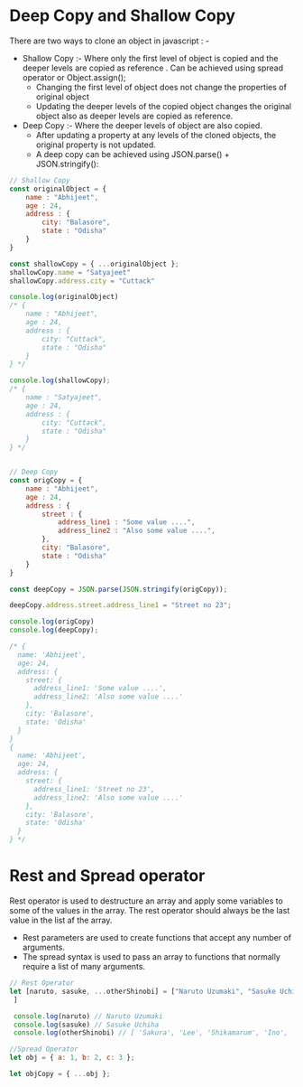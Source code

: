 # Deep Copy and Shallow Copy

There are two ways to clone an object in javascript : - 

+ Shallow Copy :- Where only the first level of object is copied and the deeper levels are copied as reference . Can be achieved using spread operator or Object.assign();
    + Changing the first level of object does not change the properties of  original object
    + Updating the deeper levels of the copied object changes the original object also as deeper levels are copied as reference.
+ Deep Copy :- Where the deeper levels of object are also copied.
    + After updating a property at any levels of the cloned objects, the original property is not updated.
    + A deep copy can be achieved using JSON.parse() + JSON.stringify():

```js
// Shallow Copy 
const originalObject = {
    name : "Abhijeet",
    age : 24,
    address : {
        city: "Balasore",
        state : "Odisha"
    }
}

const shallowCopy = { ...originalObject };
shallowCopy.name = "Satyajeet"
shallowCopy.address.city = "Cuttack"

console.log(originalObject) 
/* {
    name : "Abhijeet",
    age : 24,
    address : {
        city: "Cuttack",
        state : "Odisha"
    }
} */

console.log(shallowCopy);
/* {
    name : "Satyajeet",
    age : 24,
    address : {
        city: "Cuttack",
        state : "Odisha"
    }
} */


// Deep Copy
const origCopy = {
    name : "Abhijeet",
    age : 24,
    address : {
        street : {
            address_line1 : "Some value ....",
            address_line2 : "Also some value ....",
        },
        city: "Balasore",
        state : "Odisha"
    }
}

const deepCopy = JSON.parse(JSON.stringify(origCopy));

deepCopy.address.street.address_line1 = "Street no 23";

console.log(origCopy)
console.log(deepCopy);

/* {
  name: 'Abhijeet',
  age: 24,
  address: {
    street: {
      address_line1: 'Some value ....',
      address_line2: 'Also some value ....'
    },
    city: 'Balasore',
    state: 'Odisha'
  }
}
{
  name: 'Abhijeet',
  age: 24,
  address: {
    street: {
      address_line1: 'Street no 23',
      address_line2: 'Also some value ....'
    },
    city: 'Balasore',
    state: 'Odisha'
  }
} */
```

# Rest and Spread operator
Rest operator is used to destructure an array and apply some variables to some of the values in the array. The rest operator should always be the last value in the list af the array.
+ Rest parameters are used to create functions that accept any number of arguments.
+ The spread syntax is used to pass an array to functions that normally require a list of many arguments.

```js
// Rest Operator
let [naruto, sasuke, ...otherShinobi] = ["Naruto Uzumaki", "Sasuke Uchiha", "Sakura", "Lee", "Shikamarum", "Ino", "Hinata", "Neji"
 ]

 console.log(naruto) // Naruto Uzumaki
 console.log(sasuke) // Sasuke Uchiha
 console.log(otherShinobi) // [ 'Sakura', 'Lee', 'Shikamarum', 'Ino', 'Hinata', 'Neji' ]

//Spread Operator
let obj = { a: 1, b: 2, c: 3 };

let objCopy = { ...obj };

```